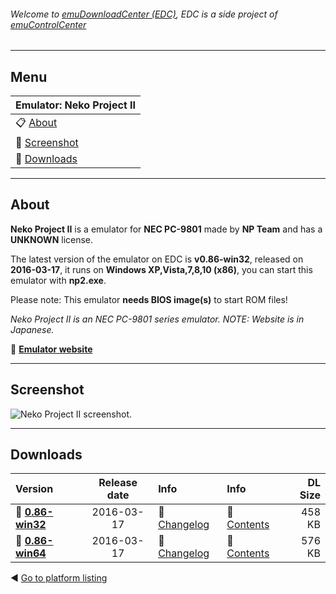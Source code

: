 ###### Welcome to [emuDownloadCenter (EDC)](https://github.com/PhoenixInteractiveNL/emuDownloadCenter/wiki/), EDC is a side project of [emuControlCenter](https://github.com/PhoenixInteractiveNL/emuControlCenter/wiki/)
***
## Menu
| **Emulator: Neko Project II** |
|:---------|
| :clipboard: [About](#about) |
| :sunrise: [Screenshot](#screenshot) |
| :floppy_disk: [Downloads](#downloads) |
***
## About
**Neko Project II** is a emulator for **NEC PC-9801** made by **NP Team** and has a **UNKNOWN** license.

The latest version of the emulator on EDC is **v0.86-win32**, released on **2016-03-17**, it runs on **Windows XP,Vista,7,8,10 (x86)**, you can start this emulator with **np2.exe**.

Please note: This emulator **needs BIOS image(s)** to start ROM files!

_Neko Project II is an NEC PC-9801 series emulator. NOTE: Website is in Japanese._

:link: [**Emulator website**](http://www.yui.ne.jp/np2/)
***
## Screenshot
![](https://raw.githubusercontent.com/PhoenixInteractiveNL/emuDownloadCenter/master/hooks/nekoprojectii/screen.jpg "Neko Project II screenshot.")
***
## Downloads
| Version  | Release date  | Info       | Info       | DL Size    |
|:---------|:-------------:|:-----------|:-----------|-----------:|
| :floppy_disk: [**0.86-win32**](https://github.com/PhoenixInteractiveNL/edc-repo0004/raw/master/nekoprojectii/0.86-win32.7z) | 2016-03-17 | :page_facing_up: [Changelog](https://github.com/PhoenixInteractiveNL/edc-repo0004/blob/master/nekoprojectii/0.86-win32_changelog.txt) | :mag_right: [Contents](https://github.com/PhoenixInteractiveNL/edc-repo0004/blob/master/nekoprojectii/0.86-win32_contents.txt) | 458 KB |
| :floppy_disk: [**0.86-win64**](https://github.com/PhoenixInteractiveNL/edc-repo0004/raw/master/nekoprojectii/0.86-win64.7z) | 2016-03-17 | :page_facing_up: [Changelog](https://github.com/PhoenixInteractiveNL/edc-repo0004/blob/master/nekoprojectii/0.86-win64_changelog.txt) | :mag_right: [Contents](https://github.com/PhoenixInteractiveNL/edc-repo0004/blob/master/nekoprojectii/0.86-win64_contents.txt) | 576 KB |

:arrow_backward: [Go to platform listing](https://github.com/PhoenixInteractiveNL/emuDownloadCenter/wiki/EDC-Platform-List)
